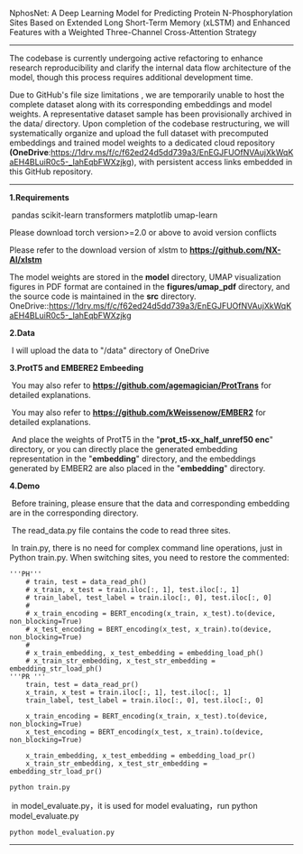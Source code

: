NphosNet: A Deep Learning Model for Predicting Protein N-Phosphorylation Sites Based on Extended Long Short-Term Memory (xLSTM) and Enhanced Features with a Weighted Three-Channel Cross-Attention Strategy

------

The codebase is currently undergoing active refactoring to enhance research reproducibility and clarify the internal data flow architecture of the model, though this process requires additional development time.

Due to GitHub's file size limitations , we are temporarily unable to host the complete dataset along with its corresponding embeddings and model weights. A representative dataset sample has been provisionally archived in the data/ directory. Upon completion of the codebase restructuring, we will systematically organize and upload the full dataset with precomputed embeddings and trained model weights to a dedicated cloud repository **(OneDrive**:https://1drv.ms/f/c/f62ed24d5dd739a3/EnEGJFUOfNVAujXkWqKaEH4BLuiR0c5-_IahEqbFWXzjkg), with persistent access links embedded in this GitHub repository.

------

**1.Requirements**

​	pandas
	scikit-learn
	transformers
	matplotlib
	umap-learn

Please download torch version>=2.0 or above to avoid version conflicts

Please refer to the download version of xlstm to **https://github.com/NX-AI/xlstm**

The model weights are stored in the **model** directory, UMAP visualization figures in PDF format are contained in the **figures/umap_pdf** directory, and the source code is maintained in the **src** directory.
OneDrive::https://1drv.ms/f/c/f62ed24d5dd739a3/EnEGJFUOfNVAujXkWqKaEH4BLuiR0c5-_IahEqbFWXzjkg

**2.Data**

​	I will upload the data to "/data" directory of OneDrive

**3.ProtT5 and EMBERE2 Embeeding** 

​	You may also refer to **https://github.com/agemagician/ProtTrans** for detailed explanations.

​	You may also refer to **https://github.com/kWeissenow/EMBER2** for detailed explanations.

​	And place the weights of ProtT5 in the "**prot_t5-xx_half_unref50 enc**" directory, or you can directly place the generated embedding representation in the "**embedding**" directory, and the embeddings generated by EMBER2 are also placed in the "**embedding**" directory.

**4.Demo**

​	Before training, please ensure that the data and corresponding embedding are in the corresponding directory.

​	The read_data.py file contains the code to read three sites.

​	In train.py, there is no need for complex command line operations, just in Python train.py. When switching sites, you need to restore the commented:

```
'''PH'''
    # train, test = data_read_ph()
    # x_train, x_test = train.iloc[:, 1], test.iloc[:, 1]
    # train_label, test_label = train.iloc[:, 0], test.iloc[:, 0]
    #
    # x_train_encoding = BERT_encoding(x_train, x_test).to(device, non_blocking=True)
    # x_test_encoding = BERT_encoding(x_test, x_train).to(device, non_blocking=True)
    #
    # x_train_embedding, x_test_embedding = embedding_load_ph()
    # x_train_str_embedding, x_test_str_embedding = embedding_str_load_ph()
'''PR '''
    train, test = data_read_pr()
    x_train, x_test = train.iloc[:, 1], test.iloc[:, 1]
    train_label, test_label = train.iloc[:, 0], test.iloc[:, 0]

    x_train_encoding = BERT_encoding(x_train, x_test).to(device, non_blocking=True)
    x_test_encoding = BERT_encoding(x_test, x_train).to(device, non_blocking=True)

    x_train_embedding, x_test_embedding = embedding_load_pr()
    x_train_str_embedding, x_test_str_embedding = embedding_str_load_pr()
```

```python
python train.py
```

​	in model_evaluate.py，it is used for model evaluating，run python model_evaluate.py

```
python model_evaluation.py
```

------

